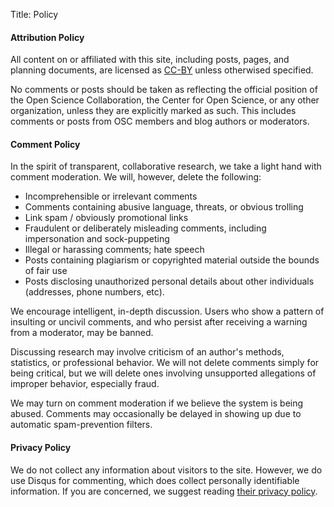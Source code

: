 Title: Policy

#### Attribution Policy

All content on or affiliated with this site, including posts, pages, and planning documents, are licensed as [CC-BY](http://creativecommons.org/licenses/by/2.0/) unless otherwised specified.

No comments or posts should be taken as reflecting the official position of the Open Science Collaboration, the Center for Open Science, or any other organization, unless they are explicitly marked as such. This includes comments or posts from OSC members and blog authors or moderators.

#### Comment Policy

In the spirit of transparent, collaborative research, we take a light hand with comment moderation. We will, however, delete the following:

* Incomprehensible or irrelevant comments
* Comments containing abusive language, threats, or obvious trolling
* Link spam / obviously promotional links
* Fraudulent or deliberately misleading comments, including impersonation and sock-puppeting
* Illegal or harassing comments; hate speech
* Posts containing plagiarism or copyrighted material outside the bounds of fair use
* Posts disclosing unauthorized personal details about other individuals (addresses, phone numbers, etc).

We encourage intelligent, in-depth discussion. Users who show a pattern of insulting or uncivil comments, and who persist after receiving a warning from a moderator, may be banned.

Discussing research may involve criticism of an author's methods, statistics, or professional behavior. We will not delete comments simply for being critical, but we will delete ones involving unsupported allegations of improper behavior, especially fraud.

We may turn on comment moderation if we believe the system is being abused. Comments may occasionally be delayed in showing up due to automatic spam-prevention filters.

#### Privacy Policy 

We do not collect any information about visitors to the site.  However, we do use Disqus for commenting, which does collect personally identifiable information.  If you are concerned, we suggest reading [their privacy policy](http://help.disqus.com/customer/portal/articles/466259-privacy-policy).

